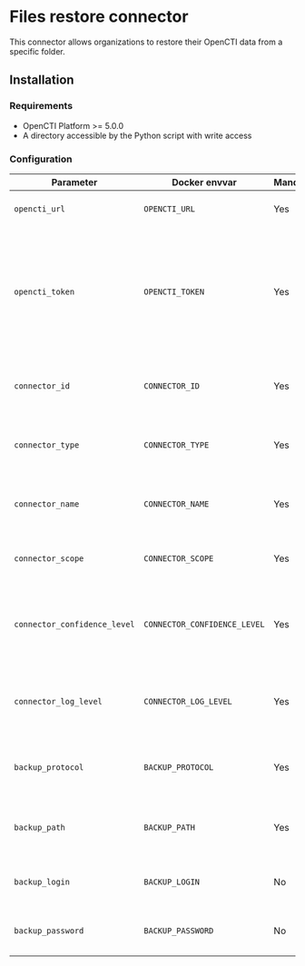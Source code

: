 # Files restore connector

This connector allows organizations to restore their OpenCTI data from a specific folder.

## Installation

### Requirements

- OpenCTI Platform >= 5.0.0
- A directory accessible by the Python script with write access

### Configuration

| Parameter                            | Docker envvar                       | Mandatory    | Description                                                                                                                                                |
| ------------------------------------ | ----------------------------------- | ------------ | ---------------------------------------------------------------------------------------------------------------------------------------------------------- |
| `opencti_url`                        | `OPENCTI_URL`                       | Yes          | The URL of the OpenCTI platform.                                                                                                                           |
| `opencti_token`                      | `OPENCTI_TOKEN`                     | Yes          | The token of the OpenCTI user (it's recommanded to create a dedicated user for the connector with the Administrator role).                                                                                |
| `connector_id`                       | `CONNECTOR_ID`                      | Yes          | A valid arbitrary `UUIDv4` that must be unique for this connector.                                                                                         |
| `connector_type`                     | `CONNECTOR_TYPE`                    | Yes          | Must be `EXTERNAL_IMPORT` (this is the connector type).                                                                                                             |
| `connector_name`                     | `CONNECTOR_NAME`                    | Yes          | The name of the remote OpenCTI instance for example.                                |
| `connector_scope`                    | `CONNECTOR_SCOPE`                   | Yes          | Must be `restore`, not used in this connector.                                                                                                              |
| `connector_confidence_level`         | `CONNECTOR_CONFIDENCE_LEVEL`        | Yes          | The default confidence level for created sightings (a number between 1 and 4).                                                                             |
| `connector_log_level`                | `CONNECTOR_LOG_LEVEL`               | Yes          | The log level for this connector, could be `debug`, `info`, `warn` or `error` (less verbose).                                                              |
| `backup_protocol`                    | `BACKUP_PROTOCOL`                   | Yes          | Protocol for file copy (only `local` is supported for now).                                                                                                                                   |
| `backup_path`                        | `BACKUP_PATH`                       | Yes          | Path to be used to copy the data, can be relative or absolute.          |
| `backup_login`                       | `BACKUP_LOGIN`                      | No           | The login if the selected protocol need login auth.                                                                                                                                       |
| `backup_password`                    | `BACKUP_PASSWORD`                   | No           | The password if the selected protocol need login auth. |
